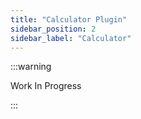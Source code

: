 ```yaml
---
title: "Calculator Plugin"
sidebar_position: 2
sidebar_label: "Calculator"
---
```


:::warning

Work In Progress

:::